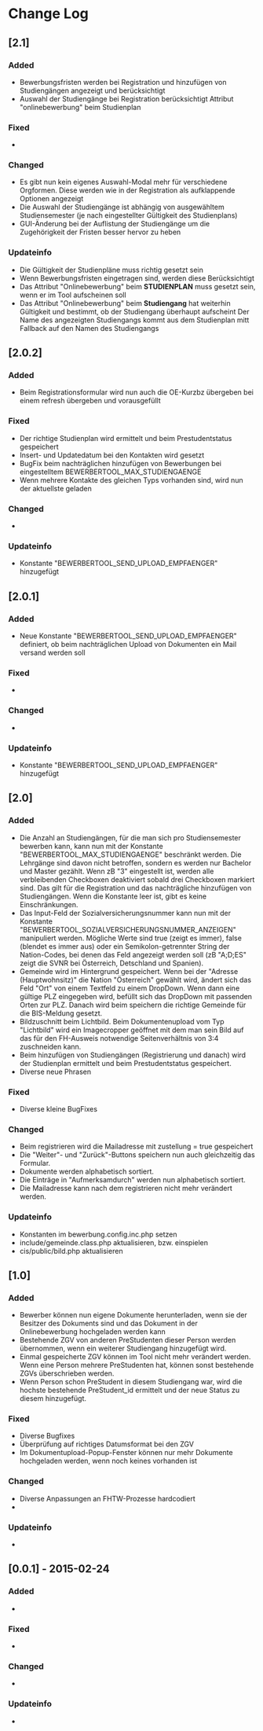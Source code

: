 # Change Log

## [2.1]

### Added
- Bewerbungsfristen werden bei Registration und hinzufügen von Studiengängen angezeigt und berücksichtigt
- Auswahl der Studiengänge bei Registration berücksichtigt Attribut "onlinebewerbung" beim Studienplan

### Fixed
- 

### Changed
- Es gibt nun kein eigenes Auswahl-Modal mehr für verschiedene Orgformen. Diese werden wie in der Registration als aufklappende Optionen angezeigt
- Die Auswahl der Studiengänge ist abhängig von ausgewähltem Studiensemester (je nach eingestellter Gültigkeit des Studienplans)
- GUI-Änderung bei der Auflistung der Studiengänge um die Zugehörigkeit der Fristen besser hervor zu heben

### Updateinfo
- Die Gültigkeit der Studienpläne muss richtig gesetzt sein
- Wenn Bewerbungsfristen eingetragen sind, werden diese Berücksichtigt
- Das Attribut "Onlinebewerbung" beim **STUDIENPLAN** muss gesetzt sein, wenn er im Tool aufscheinen soll
- Das Attribut "Onlinebewerbung" beim **Studiengang** hat weiterhin Gültigkeit und bestimmt, ob der Studiengang überhaupt aufscheint
  Der Name des angezeigten Studiengangs kommt aus dem Studienplan mitt Fallback auf den Namen des Studiengangs

## [2.0.2]

### Added
- Beim Registrationsformular wird nun auch die OE-Kurzbz übergeben bei einem refresh übergeben und vorausgefüllt

### Fixed
- Der richtige Studienplan wird ermittelt und beim Prestudentstatus gespeichert
- Insert- und Updatedatum bei den Kontakten wird gesetzt
- BugFix beim nachträglichen hinzufügen von Bewerbungen bei eingestelltem BEWERBERTOOL_MAX_STUDIENGAENGE
- Wenn mehrere Kontakte des gleichen Typs vorhanden sind, wird nun der aktuellste geladen

### Changed
- 

### Updateinfo
- Konstante "BEWERBERTOOL_SEND_UPLOAD_EMPFAENGER" hinzugefügt

## [2.0.1]

### Added
- Neue Konstante "BEWERBERTOOL_SEND_UPLOAD_EMPFAENGER" definiert, ob beim nachträglichen Upload von Dokumenten ein Mail versand werden soll

### Fixed
- 

### Changed
- 

### Updateinfo
- Konstante "BEWERBERTOOL_SEND_UPLOAD_EMPFAENGER" hinzugefügt

## [2.0]

### Added
- Die Anzahl an Studiengängen, für die man sich pro Studiensemester bewerben kann, kann nun mit der Konstante "BEWERBERTOOL_MAX_STUDIENGAENGE" beschränkt werden.
Die Lehrgänge sind davon nicht betroffen, sondern es werden nur Bachelor und Master gezählt.
Wenn zB "3" eingestellt ist, werden alle verbleibenden Checkboxen deaktiviert sobald drei Checkboxen markiert sind.
Das gilt für die Registration und das nachträgliche hinzufügen von Studiengängen.
Wenn die Konstante leer ist, gibt es keine Einschränkungen.
- Das Input-Feld der Sozialversicherungsnummer kann nun mit der Konstante "BEWERBERTOOL_SOZIALVERSICHERUNGSNUMMER_ANZEIGEN" manipuliert werden. Mögliche Werte sind true (zeigt es immer), false (blendet es immer aus) oder ein Semikolon-getrennter String der Nation-Codes, bei denen das Feld angezeigt werden soll (zB "A;D;ES" zeigt die SVNR bei Österreich, Detschland und Spanien).
- Gemeinde wird im Hintergrund gespeichert. Wenn bei der "Adresse (Hauptwohnsitz)" die Nation "Österreich" gewählt wird, ändert sich das Feld "Ort" von einem Textfeld zu einem DropDown.
Wenn dann eine gültige PLZ eingegeben wird, befüllt sich das DropDown mit passenden Orten zur PLZ. Danach wird beim speichern die richtige Gemeinde für die BIS-Meldung gesetzt.
- Bildzuschnitt beim Lichtbild. Beim Dokumentenupload vom Typ "Lichtbild" wird ein Imagecropper geöffnet mit dem man sein Bild auf das für den FH-Ausweis notwendige Seitenverhältnis von 3:4 zuschneiden kann.
- Beim hinzufügen von Studiengängen (Registrierung und danach) wird der Studienplan ermittelt und beim Prestudentstatus gespeichert.
- Diverse neue Phrasen

### Fixed
- Diverse kleine BugFixes

### Changed
- Beim registrieren wird die Mailadresse mit zustellung = true gespeichert
- Die "Weiter"- und "Zurück"-Buttons speichern nun auch gleichzeitig das Formular.
- Dokumente werden alphabetisch sortiert.
- Die Einträge in "Aufmerksamdurch" werden nun alphabetisch sortiert.
- Die Mailadresse kann nach dem registrieren nicht mehr verändert werden.

### Updateinfo
- Konstanten im bewerbung.config.inc.php setzen
- include/gemeinde.class.php aktualisieren, bzw. einspielen
- cis/public/bild.php aktualisieren


## [1.0]

### Added
- Bewerber können nun eigene Dokumente herunterladen, wenn sie der Besitzer des Dokuments sind und das Dokument in der Onlinebewerbung hochgeladen werden kann
- Bestehende ZGV von anderen PreStudenten dieser Person werden übernommen, wenn ein weiterer Studiengang hinzugefügt wird.
- Einmal gespeicherte ZGV können im Tool nicht mehr verändert werden. Wenn eine Person mehrere PreStudenten hat, können sonst bestehende ZGVs überschrieben werden.
- Wenn Person schon PreStudent in diesem Studiengang war, wird die hochste bestehende PreStudent_id ermittelt und der neue Status zu diesem hinzugefügt.

### Fixed
- Diverse Bugfixes
- Überprüfung auf richtiges Datumsformat bei den ZGV
- Im Dokumentupload-Popup-Fenster können nur mehr Dokumente hochgeladen werden, wenn noch keines vorhanden ist

### Changed
- Diverse Anpassungen an FHTW-Prozesse hardcodiert
- 

### Updateinfo
- 
 

## [0.0.1] - 2015-02-24
### Added
- 

### Fixed
- 

### Changed
- 

### Updateinfo
- 


